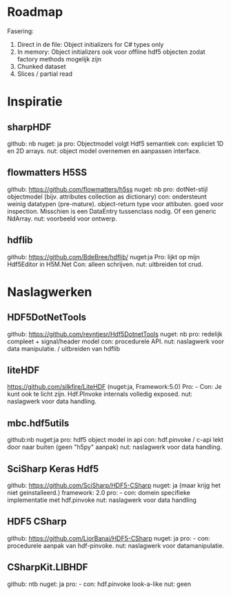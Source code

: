 ﻿# Roadmap

Fasering: 

  1. Direct in de file: Object initializers for C# types only
  2. In memory: Object initializers ook voor offline hdf5 objecten zodat factory methods mogelijk zijn
  3. Chunked dataset
  4. Slices / partial read


# Inspiratie


## sharpHDF

github: nb
nuget: ja
pro: Objectmodel volgt Hdf5 semantiek
con: expliciet 1D en 2D arrays.
nut: object model overnemen en aanpassen interface.


## flowmatters H5SS
github: https://github.com/flowmatters/h5ss 
nuget: nb
pro: dotNet-stijl objectmodel (bijv. attributes collection as dictionary)
con: ondersteunt weinig datatypen (pre-mature). object-return type voor attibuten. goed voor inspection. Misschien is een DataEntry tussenclass nodig. Of een generic NdArray.
nut: voorbeeld voor ontwerp. 


## hdflib

github: https://github.com/BdeBree/hdflib/ 
nuget:ja 
Pro: lijkt op mijn Hdf5Editor in H5M.Net
Con: alleen schrijven.
nut: uitbreiden tot crud.


# Naslagwerken


## HDF5DotNetTools
github: https://github.com/reyntjesr/Hdf5DotnetTools
nuget: nb
pro: redelijk compleet + signal/header model
con: procedurele API.
nut: naslagwerk voor data manipulatie. / uitbreiden van hdflib


## liteHDF

https://github.com/silkfire/LiteHDF (nuget:ja, Framework:5.0)
Pro: - 
Con: Je kunt ook te licht zijn. Hdf.PInvoke internals volledig exposed. 
nut: naslagwerk voor data handling.


## mbc.hdf5utils 

github:nb 
nuget:ja
pro: hdf5 object model in api
con: hdf.pinvoke / c-api lekt door naar buiten (geen "h5py" aanpak)
nut: naslagwerk voor data handling.


## SciSharp Keras Hdf5

github: https://github.com/SciSharp/HDF5-CSharp
nuget: ja (maar krijg het niet geinstalleerd.)
framework: 2.0 
pro: -
con: domein specifieke implementatie met hdf.pinvoke
nut: naslagwerk voor data handling


## HDF5 CSharp

github: https://github.com/LiorBanai/HDF5-CSharp
nuget: ja
pro: -
con: procedurele aanpak van hdf-pinvoke.
nut: naslagwerk voor datamanipulatie.


## CSharpKit.LIBHDF

github: ntb
nuget: ja
pro: -
con: hdf.pinvoke look-a-like
nut: geen